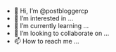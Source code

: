 - 👋 Hi, I’m @postbloggercp
- 👀 I’m interested in ...
- 🌱 I’m currently learning ...
- 💞️ I’m looking to collaborate on ...
- 📫 How to reach me ...

<!---
postbloggercp/postbloggercp is a ✨ special ✨ repository because its `README.md` (this file) appears on your GitHub profile.
You can click the Preview link to take a look at your changes.
--->
